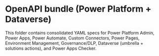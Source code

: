 # OpenAPI bundle (Power Platform + Dataverse)

This folder contains consolidated YAML specs for Power Platform Admin, Power Apps, Power Automate, Custom Connectors, Power Pages, Environment Management, Governance/DLP, Dataverse (umbrella + solutions actions), and Power Apps Checker.
